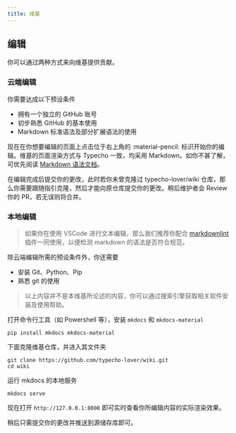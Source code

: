 ```yaml
---
title: 维基
---
```

## 编辑

你可以通过两种方式来向维基提供贡献。

### 云端编辑

你需要达成以下预设条件

- 拥有一个独立的 GitHub 账号
- 初步熟悉 GitHub 的基本使用
- Markdown 标准语法及部分扩展语法的使用

现在在你想要编辑的页面上点击位于右上角的 :material-pencil: 标识开始你的编辑。维基的页面渲染方式与 Typecho 一致，均采用 Markdown。如你不甚了解，可优先阅读 [Markdown 语法文档](https://cyent.github.io/markdown-with-mkdocs-material/syntax/main/)。

在编辑完成后提交你的更改，此时若你未曾克隆过 typecho-lover/wiki 仓库，那么你需要跟随指引克隆，然后才能向原仓库提交你的更改。稍后维护者会 Review 你的 PR，若无误则将合并。

### 本地编辑

> 如果你在使用 VSCode 进行文本编辑，那么我们推荐你配合 [markdownlint](https://github.com/DavidAnson/vscode-markdownlint.git) 插件一同使用，以便检测 markdown 的语法是否符合规范。

除云端编辑所需的预设条件外，你还需要

- 安装 Git、Python、Pip
- 熟悉 git 的使用

> 以上内容并不是本维基所论述的内容，你可以通过搜索引擎获取相关软件安装及使用帮助。

打开命令行工具（如 Powershell 等），安装 `mkdocs` 和 `mkdocs-material`

``` shell
pip install mkdocs mkdocs-material
```

下面克隆维基仓库，并进入其文件夹

``` shell
git clone https://github.com/typecho-lover/wiki.git
cd wiki
```

运行 mkdocs 的本地服务

``` shell
mkdocs serve
```

现在打开 `http://127.0.0.1:8000` 即可实时查看你所编辑内容的实际渲染效果。

稍后只需提交你的更改并推送到源储存库即可。
